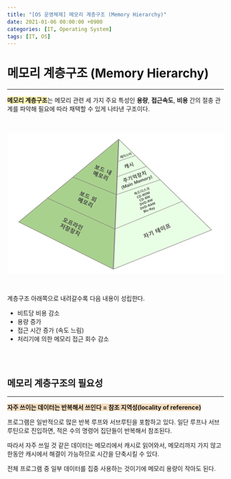 ```yaml
---
title: "[OS 운영체제] 메모리 계층구조 (Memory Hierarchy)"
date: 2021-01-06 00:00:00 +0900
categories: [IT, Operating System]
tags: [IT, OS]
---
```




# **메모리 계층구조 (Memory Hierarchy)**

---

<span style='background-color:#fff5b1'>**메모리 계층구조**</span>는 메모리 관련 세 가지 주요 특성인 **용량**, **접근속도**, **비용** 간의 절충 관계를 파악해 필요에 따라 채택할 수 있게 나타낸 구조이다.

<br/>

![image-20210106000801112](/assets/img/posts/memory.png)

<br/>

계층구조 아래쪽으로 내려갈수록 다음 내용이 성립한다.

- 비트당 비용 감소
- 용량 증가
- 접근 시간 증가 (속도 느림)
- 처리기에 의한 메모리 접근 회수 감소

<br/>

<br/>

## **메모리 계층구조의 필요성**

---

<span style='background-color:#f7ddbe'>**자주 쓰이는 데이터는 반복해서 쓰인다 = 참조 지역성(locality of reference)**</span>

프로그램은 일반적으로 많은 반복 루프와 서브루틴을 포함하고 있다. 일단 루프나 서브루틴으로 진입하면, 적은 수의 명령어 집단들이 반복해서 참조된다.

따라서 자주 쓰일 것 같은 데이터는 메모리에서 캐시로 읽어와서, 메모리까지 가지 않고 한동안 캐시에서 해결이 가능하므로 시간을 단축시킬 수 있다. 

전체 프로그램 중 일부 데이터를 집중 사용하는 것이기에 메모리 용량이 작아도 된다.

<br/>